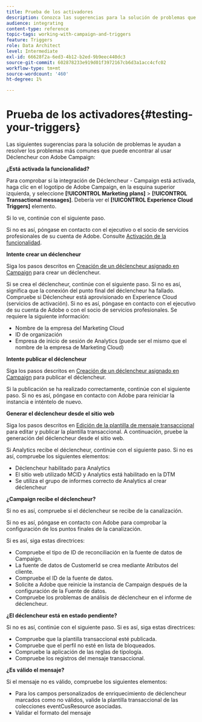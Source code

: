```yaml
---
title: Prueba de los activadores
description: Conozca las sugerencias para la solución de problemas que le ayudarán a solucionar los problemas más comunes que puede encontrar al usar Déclencheur con Adobe Campaign.
audience: integrating
content-type: reference
topic-tags: working-with-campaign-and-triggers
feature: Triggers
role: Data Architect
level: Intermediate
exl-id: 66628f2a-6ed3-4b12-b2ed-9b9eec440dc3
source-git-commit: 602878233e919d01f3972167cb6d3a1acc4cfc02
workflow-type: tm+mt
source-wordcount: '460'
ht-degree: 1%

---
```


# Prueba de los activadores{#testing-your-triggers}

Las siguientes sugerencias para la solución de problemas le ayudan a resolver los problemas más comunes que puede encontrar al usar Déclencheur con Adobe Campaign:

**¿Está activada la funcionalidad?**

Para comprobar si la integración de Déclencheur - Campaign está activada, haga clic en el logotipo de Adobe Campaign, en la esquina superior izquierda, y seleccione **[!UICONTROL Marketing plans]** > **[!UICONTROL Transactional messages]**. Debería ver el **[!UICONTROL Experience Cloud Triggers]** elemento.

Si lo ve, continúe con el siguiente paso.

Si no es así, póngase en contacto con el ejecutivo o el socio de servicios profesionales de su cuenta de Adobe. Consulte [Activación de la funcionalidad](../../integrating/using/configuring-triggers-in-experience-cloud.md#activating-the-functionality).

**Intente crear un déclencheur**

Siga los pasos descritos en [Creación de un déclencheur asignado en Campaign](../../integrating/using/using-triggers-in-campaign.md#creating-a-mapped-trigger-in-campaign) para crear un déclencheur.

Si se crea el déclencheur, continúe con el siguiente paso. Si no es así, significa que la conexión del punto final del déclencheur ha fallado. Compruebe si Déclencheur está aprovisionado en Experience Cloud (servicios de activación). Si no es así, póngase en contacto con el ejecutivo de su cuenta de Adobe o con el socio de servicios profesionales. Se requiere la siguiente información:

* Nombre de la empresa del Marketing Cloud
* ID de organización
* Empresa de inicio de sesión de Analytics (puede ser el mismo que el nombre de la empresa de Marketing Cloud)

**Intente publicar el déclencheur**

Siga los pasos descritos en [Creación de un déclencheur asignado en Campaign](../../integrating/using/using-triggers-in-campaign.md#creating-a-mapped-trigger-in-campaign) para publicar el déclencheur.

Si la publicación se ha realizado correctamente, continúe con el siguiente paso. Si no es así, póngase en contacto con Adobe para reiniciar la instancia e inténtelo de nuevo.

**Generar el déclencheur desde el sitio web**

Siga los pasos descritos en [Edición de la plantilla de mensaje transaccional](../../integrating/using/using-triggers-in-campaign.md#editing-the-transactional-message-template) para editar y publicar la plantilla transaccional. A continuación, pruebe la generación del déclencheur desde el sitio web.

Si Analytics recibe el déclencheur, continúe con el siguiente paso. Si no es así, compruebe los siguientes elementos:

* Déclencheur habilitado para Analytics
* El sitio web utilizado MCID y Analytics está habilitado en la DTM
* Se utiliza el grupo de informes correcto de Analytics al crear déclencheur

**¿Campaign recibe el déclencheur?**

Si no es así, compruebe si el déclencheur se recibe de la canalización.

Si no es así, póngase en contacto con Adobe para comprobar la configuración de los puntos finales de la canalización.

Si es así, siga estas directrices:

* Compruebe el tipo de ID de reconciliación en la fuente de datos de Campaign.
* La fuente de datos de CustomerId se crea mediante Atributos del cliente.
* Compruebe el ID de la fuente de datos.
* Solicite a Adobe que reinicie la instancia de Campaign después de la configuración de la Fuente de datos.
* Compruebe los problemas de análisis de déclencheur en el informe de déclencheur.

**¿El déclencheur está en estado pendiente?**

Si no es así, continúe con el siguiente paso. Si es así, siga estas directrices:

* Compruebe que la plantilla transaccional esté publicada.
* Compruebe que el perfil no esté en lista de bloqueados.
* Compruebe la aplicación de las reglas de tipología.
* Compruebe los registros del mensaje transaccional.

**¿Es válido el mensaje?**

Si el mensaje no es válido, compruebe los siguientes elementos:

* Para los campos personalizados de enriquecimiento de déclencheur marcados como no válidos, valide la plantilla transaccional de las colecciones eventCusResource asociadas.
* Validar el formato del mensaje
